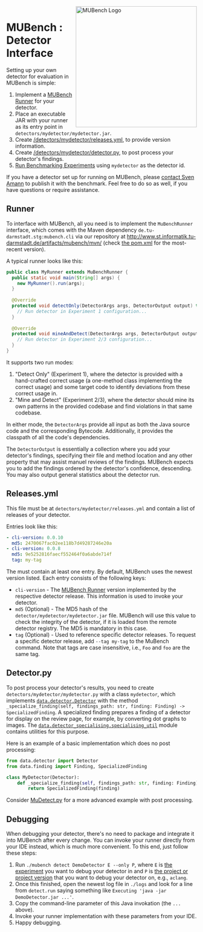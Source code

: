<img align="right" width="320" height="320" alt="MUBench Logo" src="https://raw.githubusercontent.com/stg-tud/MUBench/master/meta/logo.png" />

# MUBench : Detector Interface

Setting up your own detector for evaluation in MUBench is simple:

1. Implement a [MUBench Runner](#runner) for your detector.
2. Place an executable JAR with your runner as its entry point in `detectors/mydetector/mydetector.jar`.
3. Create [/detectors/mydetector/releases.yml](#list-of-detector-releases), to provide version information.
4. Create [/detectors/mydetector/detector.py](#detector.py), to post process your detector's findings.
5. [Run Benchmarking Experiments](../mubench.pipeline/) using `mydetector` as the detector id.

If you have a detector set up for running on MUBench, please [contact Sven Amann](http://www.stg.tu-darmstadt.de/staff/sven_amann) to publish it with the benchmark. Feel free to do so as well, if you have questions or require assistance.

## Runner

To interface with MUBench, all you need is to implement the `MuBenchRunner` interface, which comes with the Maven dependency `de.tu-darmstadt.stg:mubench.cli` via our repository at http://www.st.informatik.tu-darmstadt.de/artifacts/mubench/mvn/ (check [the pom.xml](pom.xml) for the most-recent version).

A typical runner looks like this:

```java
public class MyRunner extends MuBenchRunner {
  public static void main(String[] args) {
    new MyRunner().run(args);
  }
  
  @Override
  protected void detectOnly(DetectorArgs args, DetectorOutput output) throws Exception {
    // Run detector in Experiment 1 configuration...
  }
  
  @Override
  protected void mineAndDetect(DetectorArgs args, DetectorOutput output) throws Exception {
    // Run detector in Experiment 2/3 configuration...
  }
}
```

It supports two run modes:

1. "Detect Only" (Experiment 1), where the detector is provided with a hand-crafted correct usage (a one-method class implementing the correct usage) and some target code to identify deviations from these correct usage in.
2. "Mine and Detect" (Experiment 2/3), where the detector should mine its own patterns in the provided codebase and find violations in that same codebase.

In either mode, the `DetectorArgs` provide all input as both the Java source code and the corresponding Bytecode. Additionally, it provides the classpath of all the code's dependencies.

The `DetectorOutput` is essentially a collection where you add your detector's findings, specifying their file and method location and any other property that may assist manuel reviews of the findings. MUBench expects you to add the findings ordered by the detector's confidence, descending. You may also output general statistics about the detector run.

## Releases.yml

This file must be at `detectors/mydetector/releases.yml` and contain a list of releases of your detector.

Entries look like this:

```yaml
- cli-version: 0.0.10
  md5: 2470067fac02ee118b7d49287246e20a
- cli-version: 0.0.8
  md5: 9e5252816faecf552464f0a6abde714f
  tag: my-tag
```

The must contain at least one entry. By default, MUBench uses the newest version listed. Each entry consists of the following keys:

* `cli-version` - The [MUBench Runner](#runner) version implemented by the respective detector release. This information is used to invoke your detector.
* `md5` (Optional) - The MD5 hash of the `detector/mydetector/mydetector.jar` file. MUBench will use this value to check the integrity of the detector, if it is loaded from the remote detector registry. The MD5 is mandatory in this case.
* `tag` (Optional) - Used to reference specific detector releases. To request a specific detector release, add `--tag my-tag` to the MuBench command. Note that tags are case insensitive, i.e., `Foo` and `foo` are the same tag.

## Detector.py

To post process your detector's results, you need to create `detectors/mydetector/mydetector.py` with a class `mydetector`, which implements [`data.detector.Detector`](https://github.com/stg-tud/MUBench/blob/master/mubench.pipeline/data/detector.py) with the method `_specialize_finding(self, findings_path: str, finding: Finding) -> SpecializedFinding`. A specialized finding prepares a finding of a detector for display on the review page, for example, by converting dot graphs to images. The [`data.detector_specialising.specialising_util`](https://github.com/stg-tud/MUBench/blob/master/mubench.pipeline/data/detector_specialising/specialising_util.py) module contains utilities for this purpose.

Here is an example of a basic implementation which does no post processing:

```python
from data.detector import Detector
from data.finding import Finding, SpecializedFinding

class MyDetector(Detector):
    def _specialize_finding(self, findings_path: str, finding: Finding) -> SpecializedFinding:
        return SpecializedFinding(finding)
```

Consider [MuDetect.py](https://github.com/stg-tud/MUBench/blob/master/detectors/MuDetect/MuDetect.py) for a more advanced example with post processing.

## Debugging

When debugging your detector, there's no need to package and integrate it into MUBench after every change. You can invoke your runner directly from your IDE instead, which is much more convenient. To this end, just follow these steps:

1. Run `./mubench detect DemoDetector E --only P`, where `E` is [the experiment](../mubench.pipeline#experiments) you want to debug your detector in and `P` is [the project or project version](../data) that you want to debug your detector on, e.g., `aclang`.
2. Once this finished, open the newest log file in `./logs` and look for a line from `detect.run` saying something like `Executing 'java -jar DemoDetector.jar ...'`.
3. Copy the command-line parameter of this Java invokation (the `...` above).
4. Invoke your runner implementation with these parameters from your IDE.
5. Happy debugging.
